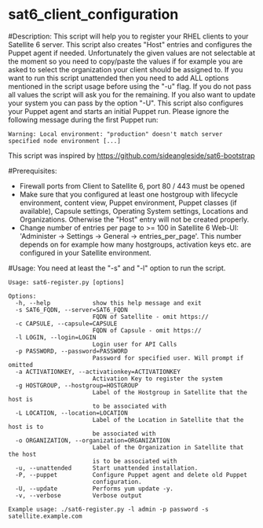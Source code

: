 # sat6_client_configuration

#Description:
This script will help you to register your RHEL clients to your Satellite 6 server. This script also creates "Host" entries and configures the Puppet agent if needed. Unfortunately the given values are not selectable at the moment so you need to copy/paste the values if for example you are asked to select the organization your client should be assigned to. If you want to run this script unattended then you need to add ALL options mentioned in the script usage before using the "-u" flag. If you do not pass all values the script will ask you for the remaining. If you also want to update your system you can pass by the option "-U". This script also configures your Puppet agent and starts an initial Puppet run. Please ignore the following message during the first Puppet run:
```
Warning: Local environment: "production" doesn't match server specified node environment [...]
```
This script was inspired by https://github.com/sideangleside/sat6-bootstrap

#Prerequisites:
- Firewall ports from Client to Satellite 6, port 80 / 443 must be opened
- Make sure that you configured at least one hostgroup with lifecycle environment, content view, Puppet environment, Puppet classes (if available), Capsule settings, Operating System settings, Locations and Organizations. Otherwise the "Host" entry will not be created properly.
- Change number of entries per page to >= 100 in Satellite 6 Web-UI: 'Administer -> Settings -> General -> entries_per_page'. This number depends on for example how many hostgroups, activation keys etc. are configured in your Satellite environment.

#Usage:
You need at least the "-s" and "-l" option to run the script.
```
Usage: sat6-register.py [options]

Options:
  -h, --help            show this help message and exit
  -s SAT6_FQDN, --server=SAT6_FQDN
                        FQDN of Satellite - omit https://
  -c CAPSULE, --capsule=CAPSULE
                        FQDN of Capsule - omit https://
  -l LOGIN, --login=LOGIN
                        Login user for API Calls
  -p PASSWORD, --password=PASSWORD
                        Password for specified user. Will prompt if omitted
  -a ACTIVATIONKEY, --activationkey=ACTIVATIONKEY
                        Activation Key to register the system
  -g HOSTGROUP, --hostgroup=HOSTGROUP
                        Label of the Hostgroup in Satellite that the host is
                        to be associated with
  -L LOCATION, --location=LOCATION
                        Label of the Location in Satellite that the host is to
                        be associated with
  -o ORGANIZATION, --organization=ORGANIZATION
                        Label of the Organization in Satellite that the host
                        is to be associated with
  -u, --unattended      Start unattended installation.
  -P, --puppet          Configure Puppet agent and delete old Puppet
                        configuration.
  -U, --update          Performs yum update -y.
  -v, --verbose         Verbose output

Example usage: ./sat6-register.py -l admin -p password -s satellite.example.com
```

